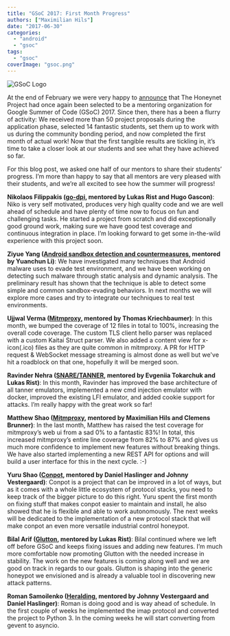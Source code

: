 ```yaml
---
title: "GSoC 2017: First Month Progress"
authors: ["Maximilian Hils"]
date: "2017-06-30"
categories: 
  - "android"
  - "gsoc"
tags: 
  - "gsoc"
coverImage: "gsoc.png"
---
```


![GSoC Logo](images/GSoC-logo-horizontal-800.png)

At the end of February we were very happy to [announce](https://twitter.com/ProjectHoneynet/status/836618999572152325) that The Honeynet Project had once again been selected to be a mentoring organization for Google Summer of Code (GSoC) 2017. Since then, there has a been a flurry of activity: We received more than 50 project proposals during the application phase, selected 14 fantastic students, set them up to work with us during the community bonding period, and now completed the first month of actual work! Now that the first tangible results are tickling in, it’s time to take a closer look at our students and see what they have achieved so far.

For this blog post, we asked one half of our mentors to share their students’ progress. I’m more than happy to say that all mentors are very pleased with their students, and we’re all excited to see how the summer will progress!

**Nikolaos Filippakis ([go-dpi](https://github.com/mushorg/go-dpi), mentored by Lukas Rist and Hugo Gascon)**: Niko is very self motivated, produces very high quality code and we are well ahead of schedule and have plenty of time now to focus on fun and challenging tasks. He started a project from scratch and did exceptionally good ground work, making sure we have good test coverage and continuous integration in place. I’m looking forward to get some in-the-wild experience with this project soon.

**Ziyue Yang ([Android sandbox detection and countermeasures](https://github.com/yzygitzh/ReDroid), mentored by Yuanchun Li)**: We have investigated many techniques that Android malware uses to evade test environment, and we have been working on detecting such malware through static analysis and dynamic analysis. The preliminary result has shown that the technique is able to detect some simple and common sandbox-evading behaviors. In next months we will explore more cases and try to integrate our techniques to real test environments.

**Ujjwal Verma ([Mitmproxy](https://github.com/mitmproxy/mitmproxy), mentored by Thomas Kriechbaumer)**: In this month, we bumped the coverage of 12 files in total to 100%, increasing the overall code coverage. The custom TLS client hello parser was replaced with a custom Kaitai Struct parser. We also added a content view for x-icon(.ico) files as they are quite common in mitmproxy. A PR for HTTP request & WebSocket message streaming is almost done as well but we've hit a roadblock on that one, hopefully it will be merged soon.

**Ravinder Nehra ([SNARE/TANNER](https://github.com/mushorg/tanner), mentored by Evgeniia Tokarchuk and Lukas Rist)**: In this month, Ravinder has improved the base architecture of all tanner emulators, implemented a new cmd injection emulator with docker, improved the existing LFI emulator, and added cookie support for attacks. I’m really happy with the great work so far!

**Matthew Shao ([Mitmproxy](https://github.com/mitmproxy/mitmproxy), mentored by Maximilian Hils and Clemens Brunner)**: In the last month, Matthew has raised the test coverage for mitmproxy’s web ui from a sad 0% to a fantastic 83%! In total, this increased mitmproxy’s entire line coverage from 82% to 87% and gives us much more confidence to implement new features without breaking things. We have also started implementing a new REST API for options and will build a user interface for this in the next cycle. :-)

**Yuru Shao ([Conpot](https://github.com/mushorg/conpot), mentored by Daniel Haslinger and Johnny Vestergaard)**: Conpot is a project that can be improved in a lot of ways, but as it comes with a whole little ecosystem of protocol stacks, you need to keep track of the bigger picture to do this right. Yuru spent the first month on fixing stuff that makes conpot easier to maintain and install, he also showed that he is flexible and able to work autonomously. The next weeks will be dedicated to the implementation of a new protocol stack that will make conpot an even more versatile industrial control honeypot.

**Bilal Arif ([Glutton](https://github.com/mushorg/glutton), mentored by Lukas Rist)**: Bilal continued where we left off before GSoC and keeps fixing issues and adding new features. I’m much more comfortable now promoting Glutton with the needed increase in stability. The work on the new features is coming along well and we are good on track in regards to our goals. Glutton is shaping into the generic honeypot we envisioned and is already a valuable tool in discovering new attack patterns.

**Roman Samoilenko ([Heralding](https://github.com/johnnykv/heralding), mentored by Johnny Vestergaard and Daniel Haslinger)**: Roman is doing good and is way ahead of schedule. In the first couple of weeks he implemented the imap protocol and converted the project to Python 3. In the coming weeks he will start converting from gevent to asyncio.
